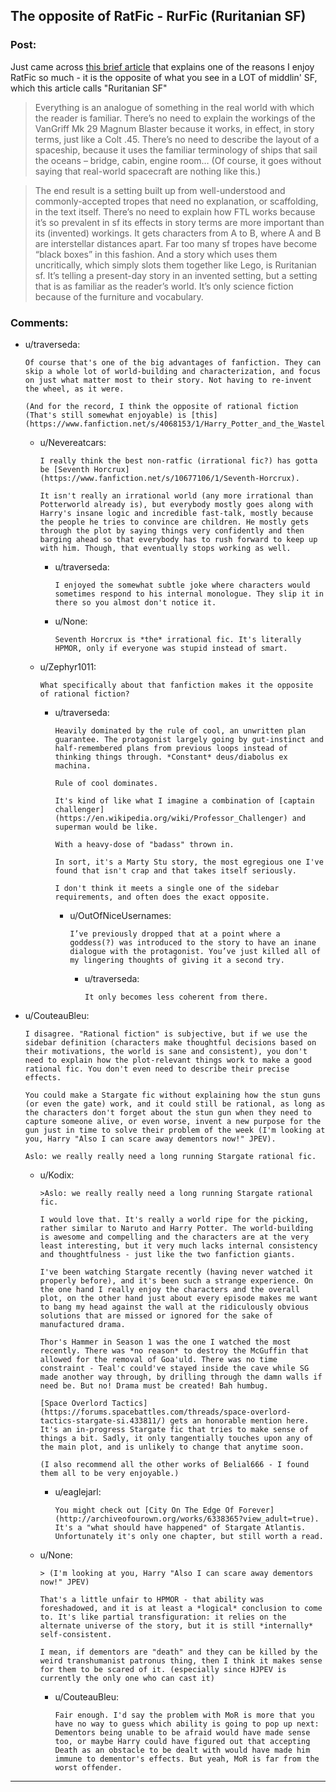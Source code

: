 ## The opposite of RatFic - RurFic (Ruritanian SF)

### Post:

Just came across [this brief article](https://iansales.com/2016/10/17/when-i-read-a-story-i-skip-the-explanations/) that explains one of the reasons I enjoy RatFic so much - it is the opposite of what you see in a LOT of middlin' SF, which this article calls "Ruritanian SF"

> Everything is an analogue of something in the real world with which the reader is familiar. There’s no need to explain the workings of the VanGriff Mk 29 Magnum Blaster because it works, in effect, in story terms, just like a Colt .45. There’s no need to describe the layout of a spaceship, because it uses the familiar terminology of ships that sail the oceans – bridge, cabin, engine room… (Of course, it goes without saying that real-world spacecraft are nothing like this.)

>The end result is a setting built up from well-understood and commonly-accepted tropes that need no explanation, or scaffolding, in the text itself. There’s no need to explain how FTL works because it’s so prevalent in sf its effects in story terms are more important than its (invented) workings. It gets characters from A to B, where A and B are interstellar distances apart. Far too many sf tropes have become “black boxes” in this fashion. And a story which uses them uncritically, which simply slots them together like Lego, is Ruritanian sf. It’s telling a present-day story in an invented setting, but a setting that is as familiar as the reader’s world. It’s only science fiction because of the furniture and vocabulary.

### Comments:

- u/traverseda:
  ```
  Of course that's one of the big advantages of fanfiction. They can skip a whole lot of world-building and characterization, and focus on just what matter most to their story. Not having to re-invent the wheel, as it were.

  (And for the record, I think the opposite of rational fiction (That's still somewhat enjoyable) is [this](https://www.fanfiction.net/s/4068153/1/Harry_Potter_and_the_Wastelands_of_Time))
  ```

  - u/Nevereatcars:
    ```
    I really think the best non-ratfic (irrational fic?) has gotta be [Seventh Horcrux](https://www.fanfiction.net/s/10677106/1/Seventh-Horcrux).

    It isn't really an irrational world (any more irrational than Potterworld already is), but everybody mostly goes along with Harry's insane logic and incredible fast-talk, mostly because the people he tries to convince are children. He mostly gets through the plot by saying things very confidently and then barging ahead so that everybody has to rush forward to keep up with him. Though, that eventually stops working as well.
    ```

    - u/traverseda:
      ```
      I enjoyed the somewhat subtle joke where characters would sometimes respond to his internal monologue. They slip it in there so you almost don't notice it.
      ```

    - u/None:
      ```
      Seventh Horcrux is *the* irrational fic. It's literally HPMOR, only if everyone was stupid instead of smart.
      ```

  - u/Zephyr1011:
    ```
    What specifically about that fanfiction makes it the opposite of rational fiction?
    ```

    - u/traverseda:
      ```
      Heavily dominated by the rule of cool, an unwritten plan guarantee. The protagonist largely going by gut-instinct and half-remembered plans from previous loops instead of thinking things through. *Constant* deus/diabolus ex machina.

      Rule of cool dominates.

      It's kind of like what I imagine a combination of [captain challenger](https://en.wikipedia.org/wiki/Professor_Challenger) and superman would be like.

      With a heavy-dose of "badass" thrown in.

      In sort, it's a Marty Stu story, the most egregious one I've found that isn't crap and that takes itself seriously.

      I don't think it meets a single one of the sidebar requirements, and often does the exact opposite.
      ```

      - u/OutOfNiceUsernames:
        ```
        I’ve previously dropped that at a point where a goddess(?) was introduced to the story to have an inane dialogue with the protagonist. You’ve just killed all of my lingering thoughts of giving it a second try.
        ```

        - u/traverseda:
          ```
          It only becomes less coherent from there.
          ```

- u/CouteauBleu:
  ```
  I disagree. "Rational fiction" is subjective, but if we use the sidebar definition (characters make thoughtful decisions based on their motivations, the world is sane and consistent), you don't need to explain how the plot-relevant things work to make a good rational fic. You don't even need to describe their precise effects.

  You could make a Stargate fic without explaining how the stun guns (or even the gate) work, and it could still be rational, as long as the characters don't forget about the stun gun when they need to capture someone alive, or even worse, invent a new purpose for the gun just in time to solve their problem of the week (I'm looking at you, Harry "Also I can scare away dementors now!" JPEV).

  Aslo: we really really need a long running Stargate rational fic.
  ```

  - u/Kodix:
    ```
    >Aslo: we really really need a long running Stargate rational fic.

    I would love that. It's really a world ripe for the picking, rather similar to Naruto and Harry Potter. The world-building is awesome and compelling and the characters are at the very least interesting, but it very much lacks internal consistency and thoughtfulness - just like the two fanfiction giants.

    I've been watching Stargate recently (having never watched it properly before), and it's been such a strange experience. On the one hand I really enjoy the characters and the overall plot, on the other hand just about every episode makes me want to bang my head against the wall at the ridiculously obvious solutions that are missed or ignored for the sake of manufactured drama.

    Thor's Hammer in Season 1 was the one I watched the most recently. There was *no reason* to destroy the McGuffin that allowed for the removal of Goa'uld. There was no time constraint - Teal'c could've stayed inside the cave while SG made another way through, by drilling through the damn walls if need be. But no! Drama must be created! Bah humbug.

    [Space Overlord Tactics](https://forums.spacebattles.com/threads/space-overlord-tactics-stargate-si.433811/) gets an honorable mention here. It's an in-progress Stargate fic that tries to make sense of things a bit. Sadly, it only tangentially touches upon any of the main plot, and is unlikely to change that anytime soon. 

    (I also recommend all the other works of Belial666 - I found them all to be very enjoyable.)
    ```

    - u/eaglejarl:
      ```
      You might check out [City On The Edge Of Forever](http://archiveofourown.org/works/6338365?view_adult=true). It's a "what should have happened" of Stargate Atlantis. Unfortunately it's only one chapter, but still worth a read.
      ```

  - u/None:
    ```
    > (I'm looking at you, Harry "Also I can scare away dementors now!" JPEV)

    That's a little unfair to HPMOR - that ability was foreshadowed, and it is at least a *logical* conclusion to come to. It's like partial transfiguration: it relies on the alternate universe of the story, but it is still *internally* self-consistent.

    I mean, if dementors are "death" and they can be killed by the weird transhumanist patronus thing, then I think it makes sense for them to be scared of it. (especially since HJPEV is currently the only one who can cast it)
    ```

    - u/CouteauBleu:
      ```
      Fair enough. I'd say the problem with MoR is more that you have no way to guess which ability is going to pop up next: Dementors being unable to be afraid would have made sense too, or maybe Harry could have figured out that accepting Death as an obstacle to be dealt with would have made him immune to dementor's effects. But yeah, MoR is far from the worst offender.
      ```

---

